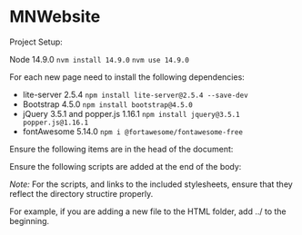 # MNWebsite


Project Setup: 

Node 14.9.0
`nvm install 14.9.0`
`nvm use 14.9.0`


For each new page need to install the following dependencies:
* lite-server 2.5.4
    `npm install lite-server@2.5.4 --save-dev`
* Bootstrap 4.5.0
    `npm install bootstrap@4.5.0`
* jQuery 3.5.1 and popper.js 1.16.1
    `npm install jquery@3.5.1 popper.js@1.16.1`
* fontAwesome 5.14.0
    `npm i @fortawesome/fontawesome-free`


Ensure the following items are in the head of the document:
    <meta charset="utf-8" />
    <meta name="viewport" content="width=device-width, initial-scale=1" />
    <link rel="stylesheet" href="node_modules/bootstrap/dist/css/bootstrap.min.css" />
    <link rel="stylesheet" href="fontawesome-free-5.14.0-web/css/all.css"/>
    <link rel='stylesheet' href='https://api.mapbox.com/mapbox-gl-js/v1.12.0/mapbox-gl.css' />
    <link rel="stylesheet" href= "css/styles.css">


Ensure the following scripts are added at the end of the body:
<script src="node_modules/jquery/dist/jquery.slim.min.js"><script>
<script src="node_modules/popper.js/dist/umd/popper.min.js"></script>
<script src="node_modules/bootstrap/dist/js/bootstrap.min.js"></script>

*Note:* For the scripts, and links to the included stylesheets, ensure that they reflect the directory structire properly. 

For example, if you are adding a new file to the HTML folder, add ../ to the beginning.